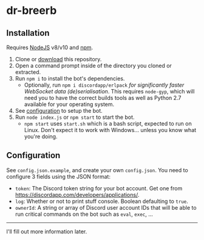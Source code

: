 # dr-breerb

## Installation

Requires [NodeJS](http://nodejs.org/) v8/v10 and [npm](http://npmjs.com/).

1. Clone or [download](https://github.com/Tenrys/dr-breerb/archive/master.zip) this repository.
2. Open a command prompt inside of the directory you cloned or extracted.
2. Run `npm i` to install the bot's dependencies.
    - Optionally, run `npm i discordapp/erlpack` *for significantly faster WebSocket data (de)serialisation*. This requires `node-gyp`, which will need you to have the correct builds tools as well as Python 2.7 available for your operating system.
3. See [configuration](#Configuration) to setup the bot.
4. Run `node index.js` or `npm start` to start the bot.
    - `npm start` uses `start.sh` which is a bash script, expected to run on Linux. Don't expect it to work with Windows... unless you know what you're doing.

## Configuration

See `config.json.example`, and create your own `config.json`. You need to configure 3 fields using the JSON format:

* `token`: The Discord token string for your bot account. Get one from https://discordapp.com/developers/applications/.
* `log`: Whether or not to print stuff console. Boolean defaulting to `true`.
* `ownerId`: A string or array of Discord user account IDs that will be able to run critical commands on the bot such as `eval`, `exec`, ...

---

I'll fill out more information later.

